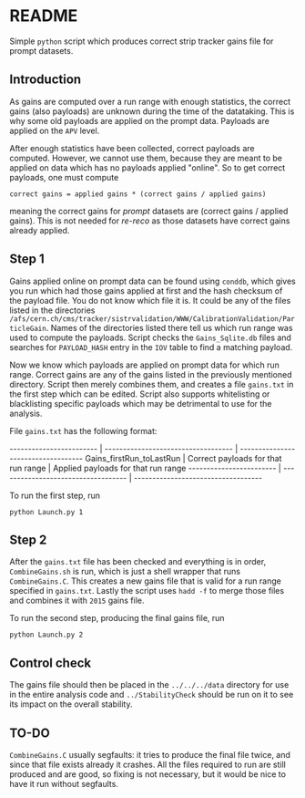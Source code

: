 # README

Simple `python` script which produces correct strip tracker gains file for prompt datasets.

## Introduction
As gains are computed over a run range with enough statistics, the correct gains (also payloads) are unknown during the time of the datataking. This is why some old payloads are applied on the prompt data. Payloads are applied on the `APV` level.

After enough statistics have been collected, correct payloads are computed. However, we cannot use them, because they are meant to be applied on data which has no payloads applied "online". So to get correct payloads, one must compute

```
correct gains = applied gains * (correct gains / applied gains)
```
meaning the correct gains for _prompt_ datasets are (correct gains / applied gains). This is not needed for _re-reco_ as those datasets have correct gains already applied.

## Step 1

Gains applied online on prompt data can be found using `conddb`, which gives you run which had those gains applied at first and the hash checksum of the payload file. You do not know which file it is. It could be any of the files listed in the directories `/afs/cern.ch/cms/tracker/sistrvalidation/WWW/CalibrationValidation/ParticleGain`. Names of the directories listed there tell us which run range was used to compute the payloads. Script checks the `Gains_Sqlite.db` files and searches for `PAYLOAD_HASH` entry in the `IOV` table to find a matching payload.

Now we know which payloads are applied on prompt data for which run range. Correct gains are any of the gains listed in the previously mentioned directory. Script then merely combines them, and creates a file `gains.txt` in the first step which can be edited. Script also supports whitelisting or blacklisting specific payloads which may be detrimental to use for the analysis.

File `gains.txt` has the following format:

 ------------------------ | ----------------------------------- | ----------------------------------- 
 Gains_firstRun_toLastRun | Correct payloads for that run range | Applied payloads for that run range 
 ------------------------ | ----------------------------------- | ----------------------------------- 


To run the first step, run
```
python Launch.py 1
```

## Step 2

After the `gains.txt` file has been checked and everything is in order, `CombineGains.sh` is run, which is just a shell wrapper that runs `CombineGains.C`. This creates a new gains file that is valid for a run range specified in `gains.txt`. Lastly the script uses `hadd -f` to merge those files and combines it with `2015` gains file.

To run the second step, producing the final gains file, run
```
python Launch.py 2
```

## Control check

The gains file should then be placed in the `../../../data` directory for use in the entire analysis code and `../StabilityCheck` should be run on it to see its impact on the overall stability.

## TO-DO

`CombineGains.C` usually segfaults: it tries to produce the final file twice, and since that file exists already it crashes. All the files required to run are still produced and are good, so fixing is not necessary, but it would be nice to have it run without segfaults.
